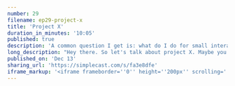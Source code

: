 ```yaml
---
number: 29
filename: ep29-project-x
title: 'Project X'
duration_in_minutes: '10:05'
published: true
description: 'A common question I get is: what do I do for small interactions like dropdowns and modals if I want to use JavaScript for them instead of Livewire. (presumably to save on network requests, or get instant feedback). Well, the answer is here: Project X'
long_description: "Hey there. So let's talk about project X. Maybe you've heard of it, maybe you haven't. So I had mentioned that that last big problem and its solution came out of a conversation with my buddy Mitch Mitch Jameson. He's the best layer of El programmer. You've never heard of. Um, best friend slash brother. Of mine. Um, he not actual brother, but pretty freaking close. Um, yeah, he's a smart guy and I sat down with him and we have some stuff out and after we figured out this, this problem, this big, uh, w I actually want to record an entire episode on him. Um, there are, but I'll, I'll just say this like, it's super important to have people that understand the work you do. And for me, there's not too many of them in real life. My family is not technical. Um, I have technical friends, but not a lot of them live in the area. So I have just a couple. And they're my friends who I see in person often, and they understand what I do because they do it too, or they do something adjacent to it. And it's super duper valuable to have people in your life who you can talk to about your work, you know? Um, in, in my case, my work slash passion and Mitch is largely that person. And I say that under, I want to say understand the work that you do, like, understand your app. Like if you don't have somebody who you talk to a lot. About code. Like if you do have somebody who, you know, I'm talking about, like you get to know each other's projects because you hash things out together and you end up kind of knowing actually a surprising amount about their projects. So I know a decent amount about the project he's working on in his job, the architecture decisions he makes, where they're at in the process, the things he sort of struggling with. And he understands live wire on a pretty deep level because every time I come across something. We sit down and he and I walk them through it and he'll close his eyes and try to wrap his head around it. And neither of us settle for not understanding something. So we, we pretty much never say, okay, unless we actually understand it. And we forced the other person to explain it to us, um, more simply or concretely. So anyway, great guy. Great to have him in my life. Thank you, Mitch. We're sitting down, we've conquered this big problem sort of, and I feel like I have a moment of clarity and I've kept that clarity. Um. On on that problem. And then afterwards I said, all right, now let's, uh, let's tell of all of Livewire. And I'm like, we're on a roll. Here's the last piece. So I did these rounds of little interviews or. Video calls with people to kind of check in and see the heavy Livewire users in the community and check in and see, Hey, how do you like it? You know, what have you, what issues have you come across? What things do you like, dislike? And one of the things that came up multiple times is, well, I don't, I love it, but, uh, you know, when I need simple JavaScript functionality, like honestly, like a lot of it's like drop-downs and noodles and stuff. I don't really know what to use. I use view components because, you know, they work with live wire, but they seem a little heavy handed. And you know, my recommendation has been, yeah, I mean, just right. Vanilla JS, but that kind of sucks. Like. It. It just does. Um, yeah. I guess I don't have to explain myself there. There, there needs to be some middle space between writing vanilla Java script by hand, which makes you feel like you're using jQuery or something and you know, loading all of the world of view in the virtual Dom and all this stuff, like having a view component and a whole build process and Laravel mix and the whole world that kind of draws you into it. What's in the middle. So stimulus is in the middle. Stimulus is a humble JavaScript framework. I think that's how they market it. Like humble JavaScript framework that for the HTML you already have or something like that, which is great. There's no virtual Dom. They don't destroy your Dom. They, they, um, they give a lot of power to you. And the idea is that you can use it with traditional server rendered apps and not have to buy into the whole thing. And I have to give away your entire front end. So it's pretty great and that, you know, in that way. So I've always agreed with the philosophy of stimulus, but stimulus itself is really painful to me. Like I think it's really gross. I don't like it. I don't like the way it looks. You add all these data attributes everywhere and you kind of create your own framework and then you have a JavaScript file that. Kind of maps to your, your controllers, as they call them, which are kind of like components. Um, and you end up doing a lot of native JavaScript in there. And I always feel like, I dunno, I feel like you're kind of reinventing the wheel. Um, from what I've seen from it, I haven't actually used in a production project, so I should say that we're in a real project even. But anyway, Adam way hasn't showed me around his stimulus. Uh. It's code. And I it, I was sorta hoping like, well, okay, add Adam's using it. He's probably using it pretty well. Um, maybe I'll change my mind and I don't think he did. Um, and I don't think it did for him either. It's like it's not a great experience. So what I realized is I just want, I love the view syntax if you couldn't tell based on the Lifewire, but I love the view syntax. V. A V everything, you know, the bind, like binding attributes and the model, you know, binding data. I love the concept of reactivity. I love the concept of changing data and your Dom updating. Um. Yeah. I love all the concepts that Vue has. I just don't want something like view has gotten so big, and like I said, it forces you to buy into it, or at least strongly encourages you slash hypnotizes you. So I want a tool that gives me data binding so I could have a piece of data called show modal, and then do a V bind. You know, on a class, a hidden class to toggle it, or V show, you know, to show or hide the modal. Um, that's what I want. But I realized like, I think that's all I want. I think I could get pretty far with just that. So what if, what if I made, what if I recreated view, but, uh, didn't use a virtual Dom, so we don't have to dig into that. But just. Basically so that it, it didn't, it doesn't hijack the Dom. It does kind of the same thing, but it would not hijack the Dom. We don't have to get into the innards of it. But what if I created view that had no component part like no class parts, you know, a view single file component where you have a template and then the body there. What if I just got rid of the script tag. What if I just got rid of it and all it was was template. And what if you could denote the template to note what's a component right in the HTML. So let's say there's a portion of your HTML that you want to turn into this pseudo view component that I'm about to create this, well, spoiler alert, it's called project X. This product X component, you would add an attribute called X data, which would act as sort of the data object for your view component or your project X component. And then you'd write in Jason right there. So if it was modal. A component, you would have a piece of data called show modal or something. Colin false decided to false. And then inside of that element, any element you could attach X bind to, which is the same as V bind, because you could ex bind class and bind classes. You could bind disabled, disabled attributes. You could a V model on inputs so that you could bind the value of a text element to something to a V texter or whatever. Um. So this syntax kinda hit me in the face. Like actually in this conversation, I'm sitting down with Mitch in a coffee shop and we're hashing out, you know, some ideas. And I'm like, well, what if, what if Livewire had its own kind of JavaScript portion that you could use like Java script template? And I'm like, Oh my gosh, that's going to be just so fricking nuts. And then it kinda hit me like, this is what I want. This is a perfect API. I won't create any API, I'll just use views API, you know, views like. Directives inside of the Dom, and that's it. And it'll be the lightest weight thing. You can add it to any project. You don't have to really worry about it. I want it to be small, simple, flexible. Um, you don't have to like deal with it. You don't have to. If you, if something else changes on the page, you don't have to reinitialize it. It'll just react to changes, you know, a flexible, humble framework. So the basically the API was clear to me right off the bat. I was like, it needs to be X data. That's what it needs to be. Um, and so I went and I wrote it and I wrote a proof of concept and I don't know, like a half a day. It's not hard because here's the secret. I already wrote project X. For Livewire, like I already wrote a front end framework that has view ASCA directives and data binding and class binding and all this stuff. So I already have most of the code. I didn't really use too much of the code, but I, I've already like struggled with all the problems, so I already know how to build it. And then over the next week, I dunno, maybe like three or four days, I wrote it more fully for myself and you know, had just tests and it's all ready to go. Somebody could put it in their project. I wrote a read me and I wanted it to be the anti Livewire. I want it to be small, simple. Uh, it doesn't cater to every need. It doesn't have a big marketing push behind it. I'm not gonna put it behind doors. I'm going to launch it out there for everyone. I'm not gonna, you know, design a logo. I'm not even going to name it. That was, those were the point I was getting hung up on the name and I was thinking, well, you know, before I actually share this thing, I gotta have a name. And I was like, you know what? I need to punt on the name. Even I'll call it project X. That's it. It's not going to be its name, but I got to get past this. So I did, I launched it with a, read me in that it ended up on a hacker news front page, like not too long after I put it out there. So it's, I don't know how to say it, like 500 stars and actually has a decent number of people using it right away. Jack McDade tweeted like already using it in production in the state of mic. Three docs. Dude's an animal. So anyway. It's been us fun side journey. Um, and it's secretly meant to solve this problem in Livewire and we'll see how it, how it emerges. If it's just a tool that you use with Livewire, if there's some deeper integration, I don't know, but there's potential for those things. But right now I have a tool that I can confidently recommend to people, um, you know, use the, like what, what about Java script and Livewire use project X? And I mean it, I really do. I think it's pretty darn good and it seems really new and untested. But it's basically been tested in Livewire for months and months and months, so I'm super confident that's project X.\r\n\r\nFollow along for more info. Thanks for listening."
published_on: 'Dec 13'
sharing_url: 'https://simplecast.com/s/fa3e8dfe'
iframe_markup: '<iframe frameborder=''0'' height=''200px'' scrolling=''no'' seamless src=''https://embed.simplecast.com/fa3e8dfe?color=f5f5f5'' width=''100%''></iframe>'
---
```

